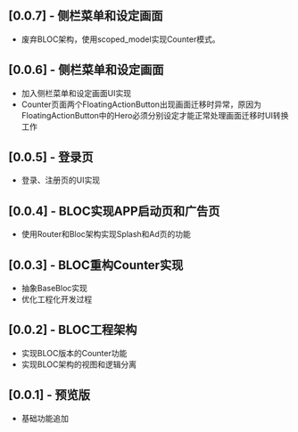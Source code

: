 ## [0.0.7] - 侧栏菜单和设定画面

* 废弃BLOC架构，使用scoped_model实现Counter模式。

## [0.0.6] - 侧栏菜单和设定画面

* 加入侧栏菜单和设定画面UI实现
* Counter页面两个FloatingActionButton出现画面迁移时异常，原因为FloatingActionButton中的Hero必须分别设定才能正常处理画面迁移时UI转换工作

## [0.0.5] - 登录页

* 登录、注册页的UI实现

## [0.0.4] - BLOC实现APP启动页和广告页

* 使用Router和Bloc架构实现Splash和Ad页的功能

## [0.0.3] - BLOC重构Counter实现

* 抽象BaseBloc实现
* 优化工程化开发过程

## [0.0.2] - BLOC工程架构

* 实现BLOC版本的Counter功能
* 实现BLOC架构的视图和逻辑分离

## [0.0.1] - 预览版

* 基础功能追加

